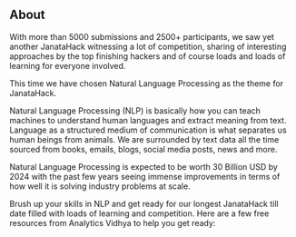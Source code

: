 ## About
With more than 5000 submissions and 2500+ participants, we saw yet another JanataHack witnessing a lot of competition, sharing of interesting approaches by the top finishing hackers and of course loads and loads of learning for everyone involved.

This time we have chosen Natural Language Processing as the theme for JanataHack. 

Natural Language Processing (NLP) is basically how you can teach machines to understand human languages and extract meaning from text. Language as a structured medium of communication is what separates us human beings from animals. We are surrounded by text data all the time sourced from books, emails, blogs, social media posts, news and more. 

Natural Language Processing is expected to be worth 30 Billion USD by 2024 with the past few years seeing immense improvements in terms of how well it is solving industry problems at scale.


Brush up your skills in NLP and get ready for our longest JanataHack till date filled with loads of learning and competition. Here are a few free resources from Analytics Vidhya to help you get ready:
